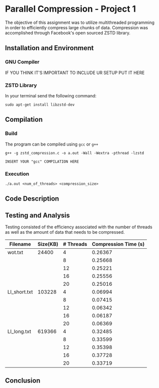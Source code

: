# Parallel Compression - Project 1

The objective of this assignment was to utilize multithreaded programming in order to efficiently compress large chunks of
data. Compression was accomplished through Facebook's open sourced ZSTD library.

## Installation and Environment

### GNU Compiler
IF YOU THINK IT'S IMPORTANT TO INCLUDE UR SETUP PUT IT HERE
### ZSTD Library
In your terminal send the following command:
```
sudo apt-get install libzstd-dev
```

## Compilation

### Build

The program can be compiled using `gcc` or `g++`
```
g++ -g zstd_compression.c -o a.out -Wall -Wextra -pthread -lzstd
```
```
INSERT YOUR "gcc" COMPILATION HERE
```

### Execution

```
./a.out <num_of_threads> <compression_size>
```

## Code Description



## Testing and Analysis

Testing consisted of the efficiency associated with the number of threads as well as the amount of data that needs to be
compressed.

| Filename	| Size(KB)	| # Threads	| Compression Time (s)|
|---------------|---------------|---------------|-----------------------|
| wot.txt	| 24400         | 4          	| 0.26367	        |
| 		|	        | 8          	| 0.25668	        |
| 		|	        | 12          	| 0.25221	        |
| 		|	        | 16          	| 0.25556	        |
| 		|	        | 20          	| 0.25016	        |
| LI_short.txt	| 103228        | 4          	| 0.06994	        |
| 		|	        | 8          	| 0.07415	        |
| 		|	        | 12          	| 0.06342	        |
| 		|	        | 16          	| 0.06187	        |
| 		|	        | 20          	| 0.06369	        |
| LI_long.txt	| 619366        | 4          	| 0.32485	        |
| 		|	        | 8          	| 0.33599	        |
| 		|	        | 12          	| 0.35398	        |
| 		|	        | 16          	| 0.37728	        |
| 		|	        | 20          	| 0.33719	        |


## Conclusion



